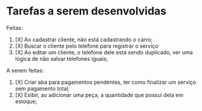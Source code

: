 # Tarefas a serem desenvolvidas

Feitas:

1. [X] Ao cadastrar cliente, não está cadastrando o carro;
2. [X] Buscar o cliente pelo telefone para registrar o serviço
3. [X] Ao editar um cliente, o telefone dele está sendo duplicado, ver uma lógica de não salvar telefones iguais;


A serem feitas:
1. [X] Criar aba para pagamentos pendentes, ter como finalizar um serviço sem pagamento total;
2. [X] Exibir, ao adicionar uma peça, a quantidade que possui dela em estoque;
